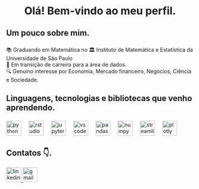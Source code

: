 <h1 align="center">Olá! Bem-vindo ao meu perfil.</h1>

###

<h2 align="left">Um pouco sobre mim.</h2>

###

<p align="left">📚 Graduando em Matemática no 🏛️ Instituto de Matemática e Estatística da Universidade de São Paulo<br>🎲 Em transição de carreira para a área de dados. <br>🔍 Genuíno interesse por Economia, Mercado financeiro, Negócios, Ciência e Sociedade.</p>

###

<h2 align="left">Linguagens, tecnologias e bibliotecas que venho aprendendo.</h2>

###

<div align="left">
  <img src="https://cdn.jsdelivr.net/gh/devicons/devicon/icons/python/python-original-wordmark.svg" height="40" alt="python logo"  />
  <img width="12" />
  <img src="https://cdn.jsdelivr.net/gh/devicons/devicon/icons/rstudio/rstudio-original.svg" height="40" alt="rstudio logo"  />
  <img width="12" />
  <img src="https://cdn.jsdelivr.net/gh/devicons/devicon/icons/jupyter/jupyter-original-wordmark.svg" height="40" alt="jupyter logo"  />
  <img width="12" />
  <img src="https://cdn.jsdelivr.net/gh/devicons/devicon/icons/vscode/vscode-original.svg" height="40" alt="vscode logo"  />
  <img width="12" />
  <img src="https://cdn.jsdelivr.net/gh/devicons/devicon/icons/pandas/pandas-original-wordmark.svg" height="40" alt="pandas logo"  />
  <img width="12" />
  <img src="https://cdn.jsdelivr.net/gh/devicons/devicon/icons/numpy/numpy-original.svg" height="40" alt="numpy logo"  />
  <img width="12" />
  <img src="https://streamlit.io/images/brand/streamlit-logo-primary-colormark-darktext.svg" height="40" alt="streamlit logo" />
  <img width="12" />
  <img src="https://cdn.jsdelivr.net/gh/devicons/devicon@latest/icons/plotly/plotly-original.svg" height="40" alt="plotly logo />
</div>

###

<h2 align="left">Contatos 👇.</h2>

<div align="left">
  <a href="https://www.linkedin.com/in/lucas-henrique-usp/" target="_blank">
    <img src="https://img.shields.io/static/v1?message=LinkedIn&logo=linkedin&label=&color=0077B5&logoColor=white&labelColor=&style=flat" height="40" alt="linkedin logo"  />
  </a>
  <a href="lucas.h137@usp.br" target="_blank">
    <img src="https://img.shields.io/static/v1?message=Gmail&logo=gmail&label=&color=D14836&logoColor=white&labelColor=&style=flat" height="40" alt="gmail logo"  />
  </a>
</div>

###
  
